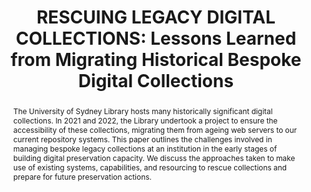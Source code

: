 ---
abstract: The University of Sydney Library hosts many historically significant digital
  collections. In 2021 and 2022, the Library undertook a project to ensure the accessibility
  of these collections, migrating them from ageing web servers to our current repository
  systems. This paper outlines the challenges involved in managing bespoke legacy
  collections at an institution in the early stages of building digital preservation
  capacity. We discuss the approaches taken to make use of existing systems, capabilities,
  and resourcing to rescue collections and prepare for future preservation actions.
creators:
- Maloney, Kayla
- McAlpine, Katrina
- Stanton, Jennifer
date: null
document_url: https://www.ideals.illinois.edu/items/128324/bitstreams/429013/data.pdf
grand_parent: iPRES
institutions: []
keywords:
- digital humanities
- legacy digital content
- data curation
- sustainability
- digital preservation
landing_page_url: https://hdl.handle.net/2142/121121
language: eng
layout: publication
license: CC-BY 4.0 International
notes_url: null
parent: iPRES 2023
publication_type: paper
size: null
slides_url: https://hdl.handle.net/2142/121654
source_name: iPRES
stream_url: null
title: 'RESCUING LEGACY DIGITAL COLLECTIONS: Lessons Learned from Migrating Historical
  Bespoke Digital Collections'
year: 2023
---